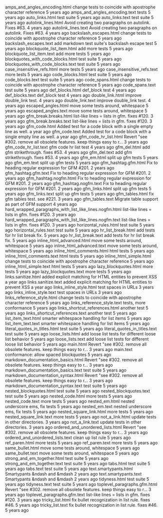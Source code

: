 amps_and_angles_encoding.html	change tests to coincide with apostrophe character reference	5 years ago
amps_and_angles_encoding.text	tests	5 years ago
auto_links.html	test suite	5 years ago
auto_links.text	test suite	5 years ago
autolink_lines.html	Avoid creating two paragraphs on autolink. Fixes #63.	4 years ago
autolink_lines.text	Avoid creating two paragraphs on autolink. Fixes #63.	4 years ago
backslash_escapes.html	change tests to coincide with apostrophe character reference	5 years ago
backslash_escapes.text	add markdown test suite's backslash escape test	5 years ago
blockquote_list_item.html	add more tests	5 years ago
blockquote_list_item.text	add more tests	5 years ago
blockquotes_with_code_blocks.html	test suite	5 years ago
blockquotes_with_code_blocks.text	test suite	5 years ago
case_insensitive_refs.html	more tests	5 years ago
case_insensitive_refs.text	more tests	5 years ago
code_blocks.html	test suite	5 years ago
code_blocks.text	test suite	5 years ago
code_spans.html	change tests to coincide with apostrophe character reference	5 years ago
code_spans.text	test suite	5 years ago
def_blocks.html	def_block test	4 years ago
def_blocks.text	def_block test	4 years ago
double_link.html	improve double_link test.	4 years ago
double_link.text	improve double_link test.	4 years ago
escaped_angles.html	move some tests around, whitespace	5 years ago
escaped_angles.text	move some tests around, whitespace	5 years ago
gfm_break.breaks.html	list-like lines = lists in gfm. fixes #120.	3 years ago
gfm_break.breaks.text	list-like lines = lists in gfm. fixes #120.	3 years ago
gfm_code.html	Added test for a code block with a single empty line as well.	a year ago
gfm_code.text	Added test for a code block with a single empty line as well.	a year ago
gfm_code_hr_list.html	Revert "see #302. remove all obsolete features. keep things easy to r…	3 years ago
gfm_code_hr_list.text	gfm code hr list test	4 years ago
gfm_del.html	add gfm strikethrough. fixes #53.	4 years ago
gfm_del.text	add gfm strikethrough. fixes #53.	4 years ago
gfm_em.html	split up gfm tests	5 years ago
gfm_em.text	split up gfm tests	5 years ago
gfm_hashtag.gfm.html	Fix to heading regular expression for GFM #201.	2 years ago
gfm_hashtag.gfm.text	Fix to heading regular expression for GFM #201.	2 years ago
gfm_hashtag.nogfm.html	Fix to heading regular expression for GFM #201.	2 years ago
gfm_hashtag.nogfm.text	Fix to heading regular expression for GFM #201.	2 years ago
gfm_links.html	split up gfm tests	5 years ago
gfm_links.text	split up gfm tests	5 years ago
gfm_tables.html	fix gfm tables test. see #221.	3 years ago
gfm_tables.text	Migrate table support as part of GFM support	4 years ago
hard_wrapped_paragraphs_with_list_like_lines.nogfm.html	list-like lines = lists in gfm. fixes #120.	3 years ago
hard_wrapped_paragraphs_with_list_like_lines.nogfm.text	list-like lines = lists in gfm. fixes #120.	3 years ago
horizontal_rules.html	test suite	5 years ago
horizontal_rules.text	test suite	5 years ago
hr_list_break.html	add tests for hr list break fix.	5 years ago
hr_list_break.text	add tests for hr list break fix.	5 years ago
inline_html_advanced.html	move some tests around, whitespace	5 years ago
inline_html_advanced.text	move some tests around, whitespace	5 years ago
inline_html_comments.html	html tests	5 years ago
inline_html_comments.text	html tests	5 years ago
inline_html_simple.html	change tests to coincide with apostrophe character reference	5 years ago
inline_html_simple.text	html tests	5 years ago
lazy_blockquotes.html	more tests	5 years ago
lazy_blockquotes.text	more tests	5 years ago
links.sanitize.html	added explicit matching for HTML entities to prevent XSS	a year ago
links.sanitize.text	added explicit matching for HTML entities to prevent XSS	a year ago
links_inline_style.html	test spaces in URLs	3 years ago
links_inline_style.text	test spaces in URLs	3 years ago
links_reference_style.html	change tests to coincide with apostrophe character reference	5 years ago
links_reference_style.text	tests, more conformance	5 years ago
links_shortcut_references.html	another test	5 years ago
links_shortcut_references.text	another test	5 years ago
list_item_text.html	smarter whitespace handling for list items	5 years ago
list_item_text.text	smarter whitespace handling for list items	5 years ago
literal_quotes_in_titles.html	test suite	5 years ago
literal_quotes_in_titles.text	test suite	5 years ago
loose_lists.html	add loose list tests for different loose list behavior	5 years ago
loose_lists.text	add loose list tests for different loose list behavior	5 years ago
main.html	Revert "see #302. remove all obsolete features. keep things easy to r…	3 years ago
main.text	conformance: allow spaced blockquotes	5 years ago
markdown_documentation_basics.html	Revert "see #302. remove all obsolete features. keep things easy to r…	3 years ago
markdown_documentation_basics.text	test suite	5 years ago
markdown_documentation_syntax.html	Revert "see #302. remove all obsolete features. keep things easy to r…	3 years ago
markdown_documentation_syntax.text	test suite	5 years ago
nested_blockquotes.html	test suite	5 years ago
nested_blockquotes.text	test suite	5 years ago
nested_code.html	more tests	5 years ago
nested_code.text	more tests	5 years ago
nested_em.html	nested underscore ems, fix tests	5 years ago
nested_em.text	nested underscore ems, fix tests	5 years ago
nested_square_link.html	more tests	5 years ago
nested_square_link.text	more tests	5 years ago
not_a_link.html	update tests in other directories.	3 years ago
not_a_link.text	update tests in other directories.	3 years ago
ordered_and_unordered_lists.html	Revert "see #302. remove all obsolete features. keep things easy to r…	3 years ago
ordered_and_unordered_lists.text	clean up list rule	5 years ago
ref_paren.html	more tests	5 years ago
ref_paren.text	more tests	5 years ago
same_bullet.html	move some tests around, whitespace	5 years ago
same_bullet.text	move some tests around, whitespace	5 years ago
strong_and_em_together.html	test suite	5 years ago
strong_and_em_together.text	test suite	5 years ago
tabs.html	test suite	5 years ago
tabs.text	test suite	5 years ago
text.smartypants.html	Smartypants &ndash and &mdash	2 years ago
text.smartypants.text	Smartypants &ndash and &mdash	2 years ago
tidyness.html	test suite	5 years ago
tidyness.text	test suite	5 years ago
toplevel_paragraphs.gfm.html	Revert "see #302. remove all obsolete features. keep things easy to r…	3 years ago
toplevel_paragraphs.gfm.text	list-like lines = lists in gfm. fixes #120.	3 years ago
tricky_list.html	fix bullet recognization in list rule. fixes #46.	5 years ago
tricky_list.text	fix bullet recognization in list rule. fixes #46.	5 years ago

